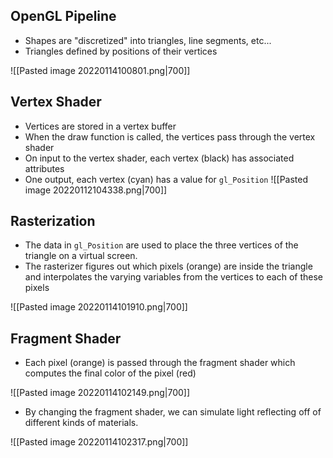 ## OpenGL Pipeline
- Shapes are "discretized" into triangles, line segments, etc...
- Triangles defined by positions of their vertices

![[Pasted image 20220114100801.png|700]]

## Vertex Shader
- Vertices are stored in a vertex buffer
- When the draw function is called, the vertices pass through the vertex shader
- On input to the vertex shader, each vertex (black) has associated attributes
- One output, each vertex (cyan) has a value for `gl_Position`
![[Pasted image 20220112104338.png|700]]

## Rasterization
- The data in `gl_Position` are used to place the three vertices of the triangle on a virtual screen.
- The rasterizer figures out which pixels (orange) are inside the triangle and interpolates the varying variables from the vertices to each of these pixels

![[Pasted image 20220114101910.png|700]]

## Fragment Shader
- Each pixel (orange) is passed through the fragment shader which computes the final color of the pixel (red)

![[Pasted image 20220114102149.png|700]]

- By changing the fragment shader, we can simulate light reflecting off of different kinds of materials.

![[Pasted image 20220114102317.png|700]]
